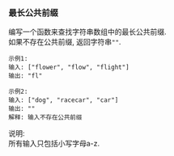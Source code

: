 
### 最长公共前缀

编写一个函数来查找字符串数组中的最长公共前缀.<br/>
如果不存在公共前缀, 返回字符串``` "" ```.<br/>

```
示例1:
输入: ["flower", "flow", "flight"]
输出: "fl"

示例2:
输入: ["dog", "racecar", "car"]
输出: ""
解释: 输入不存在公共前缀
```

说明:<br/>
所有输入只包括小写字母a-z.<br/>

